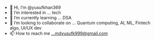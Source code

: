 - 👋 Hi, I’m @yusufkhan369
- 👀 I’m interested in ... tech
- 🌱 I’m currently learning ... DSA 
- 💞️ I’m looking to collaborate on ... Quantum computing, AI, ML, Fintech algo, UI/UX dev
- 📫 How to reach me ...mdyusufk999@gmail.com

<!---
yusufkhan369/yusufkhan369 is a ✨ special ✨ repository because its `README.md` (this file) appears on your GitHub profile.
You can click the Preview link to take a look at your changes.
--->
